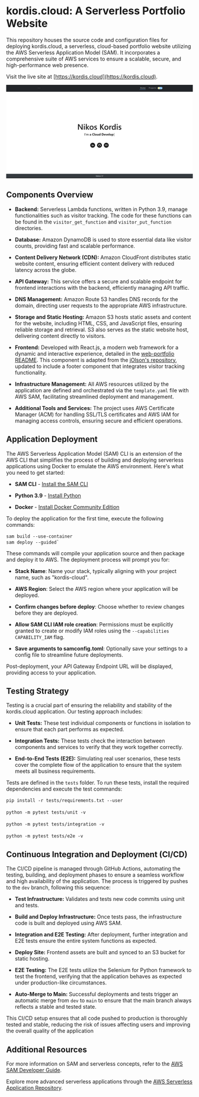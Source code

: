# kordis.cloud: A Serverless Portfolio Website

 This repository houses the source code and configuration files for deploying kordis.cloud, a serverless, cloud-based portfolio website utilizing the AWS Serverless Application Model (SAM). It incorporates a comprehensive suite of AWS services to ensure a scalable, secure, and high-performance web presence.

  Visit the live site at [https://kordis.cloud](https://kordis.cloud).

  ![kordis.cloud Website](dev-portfolio/public/images/projects/kordis-cloud.png)

## Components Overview

 -  **Backend:** Serverless Lambda functions, written in Python 3.9, manage functionalities such as visitor tracking. The code for these functions can be found in the `visitor_get_function` and `visitor_put_function` directories.

-  **Database:** Amazon DynamoDB is used to store essential data like visitor counts, providing fast and scalable performance.

-  **Content Delivery Network (CDN):** Amazon CloudFront distributes static website content, ensuring efficient content delivery with reduced latency across the globe.

-  **API Gateway:** This service offers a secure and scalable endpoint for frontend interactions with the backend, efficiently managing API traffic.

-  **DNS Management:** Amazon Route 53 handles DNS records for the domain, directing user requests to the appropriate AWS infrastructure.

-  **Storage and Static Hosting:** Amazon S3 hosts static assets and content for the website, including HTML, CSS, and JavaScript files, ensuring reliable storage and retrieval. S3 also serves as the static website host, delivering content directly to visitors.

-  **Frontend:** Developed with React.js, a modern web framework for a dynamic and interactive experience, detailed in the [web-portfolio README](web-portfolio/README.md). This component is adapted from the [jOlson's repository](https://github.com/johnolson2219/jOlson), updated to include a footer component that integrates visitor tracking functionality.

-  **Infrastructure Management:** All AWS resources utilized by the application are defined and orchestrated via the `template.yaml` file with AWS SAM, facilitating streamlined deployment and management.

-  **Additional Tools and Services:** The project uses AWS Certificate Manager (ACM) for handling SSL/TLS certificates and AWS IAM for managing access controls, ensuring secure and efficient operations.

## Application Deployment

The AWS Serverless Application Model (SAM) CLI is an extension of the AWS CLI that simplifies the process of building and deploying serverless applications using Docker to emulate the AWS environment. Here's what you need to get started:

-  **SAM CLI** - [Install the SAM CLI](https://docs.aws.amazon.com/serverless-application-model/latest/developerguide/serverless-sam-cli-install.html)

-  **Python 3.9** - [Install Python](https://www.python.org/downloads/)

-  **Docker** - [Install Docker Community Edition](https://hub.docker.com/search/?type=edition&offering=community)

To deploy the application for the first time, execute the following commands:
```
sam build --use-container
sam deploy --guided`
```
  These commands will compile your application source and then package and deploy it to AWS. The deployment process will prompt you for:

  -  **Stack Name**: Name your stack, typically aligning with your project name, such as "kordis-cloud".

-  **AWS Region**: Select the AWS region where your application will be deployed.

-  **Confirm changes before deploy**: Choose whether to review changes before they are deployed.

-  **Allow SAM CLI IAM role creation**: Permissions must be explicitly granted to create or modify IAM roles using the `--capabilities CAPABILITY_IAM` flag.

-  **Save arguments to samconfig.toml**: Optionally save your settings to a config file to streamline future deployments.

  
Post-deployment, your API Gateway Endpoint URL will be displayed, providing access to your application.

## Testing Strategy

Testing is a crucial part of ensuring the reliability and stability of the kordis.cloud application. Our testing approach includes:

 -  **Unit Tests:** These test individual components or functions in isolation to ensure that each part performs as expected.

-  **Integration Tests:** These tests check the interaction between components and services to verify that they work together correctly.

-  **End-to-End Tests (E2E):** Simulating real user scenarios, these tests cover the complete flow of the application to ensure that the system meets all business requirements.

  

Tests are defined in the `tests` folder. To run these tests, install the required dependencies and execute the test commands:

```
pip install -r tests/requirements.txt --user

python -m pytest tests/unit -v

python -m pytest tests/integration -v

python -m pytest tests/e2e -v

```

## Continuous Integration and Deployment (CI/CD)

The CI/CD pipeline is managed through GitHub Actions, automating the testing, building, and deployment phases to ensure a seamless workflow and high availability of the application. The process is triggered by pushes to the `dev` branch, following this sequence:

-  **Test Infrastructure:** Validates and tests new code commits using unit and tests.

-  **Build and Deploy Infrastructure:** Once tests pass, the infrastructure code is built and deployed using AWS SAM.

-  **Integration and E2E Testing:** After deployment, further integration and E2E tests ensure the entire system functions as expected.

-  **Deploy Site:** Frontend assets are built and synced to an S3 bucket for static hosting.

-  **E2E Testing:** The E2E tests utilize the Selenium for Python framework to test the frontend, verifying that the application behaves as expected under production-like circumstances.

-  **Auto-Merge to Main:** Successful deployments and tests trigger an automatic merge from `dev` to `main` to ensure that the main branch always reflects a stable and tested state.

This CI/CD setup ensures that all code pushed to production is thoroughly tested and stable, reducing the risk of issues affecting users and improving the overall quality of the application

## Additional Resources

For more information on SAM and serverless concepts, refer to the [AWS SAM Developer Guide](https://docs.aws.amazon.com/serverless-application-model/latest/developerguide/what-is-sam.html).

Explore more advanced serverless applications through the [AWS Serverless Application Repository](https://aws.amazon.com/serverless/serverlessrepo/).